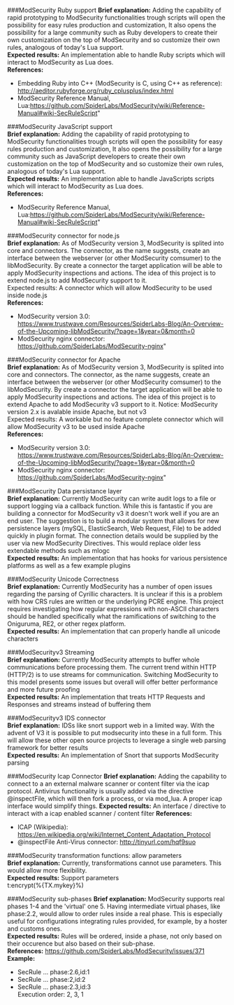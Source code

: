 ###ModSecurity Ruby support	
**Brief explanation:** Adding the capability of rapid prototyping to ModSecurity functionalities trough scripts will open the possibility for easy rules production and customization, It also opens the possibility for a large community such as Ruby developers to create their own customization on the top of ModSecurity and so customize their own rules, analogous of today's Lua support.			
**Expected results:** An implementation able to handle Ruby scripts which will interact to ModSecurity as Lua does.			
**References:**
- Embedding Ruby into C++ (ModSecurity is C, using C++ as reference): http://aeditor.rubyforge.org/ruby_cplusplus/index.html
- ModSecurity Reference Manual, Lua:https://github.com/SpiderLabs/ModSecurity/wiki/Reference-Manual#wiki-SecRuleScript"	

###ModSecurity JavaScript support			
**Brief explanation:** Adding the capability of rapid prototyping to ModSecurity functionalities trough scripts will open the possibility for easy rules production and customization, It also opens the possibility for a large community such as JavaScript developers to create their own customization on the top of ModSecurity and so customize their own rules, analogous of today's Lua support.			
**Expected results:** An implementation able to handle JavaScripts scripts which will interact to ModSecurity as Lua does.			
**References:**
- ModSecurity Reference Manual, Lua:https://github.com/SpiderLabs/ModSecurity/wiki/Reference-Manual#wiki-SecRuleScript"	

###ModSecurity connector for node.js			
**Brief explanation:** As of ModSecurity version 3, ModSecurity is splited into core and connectors. The connector, as the name suggests, create an interface between the webserver (or other ModSecurity comsumer) to the libModSecurity. By create a connector the target application will be able to apply ModSecurity inspections and actions. The idea of this project is to extend node.js to add ModSecurity support to it.			
Expected results: A connector which will allow ModSecurity to be used inside node.js			
**References:**
- ModSecurity version 3.0:
https://www.trustwave.com/Resources/SpiderLabs-Blog/An-Overview-of-the-Upcoming-libModSecurity/?page=1&year=0&month=0
- ModSecurity nginx connector:
https://github.com/SpiderLabs/ModSecurity-nginx"

###ModSecurity connector for Apache			
**Brief explanation:** As of ModSecurity version 3, ModSecurity is splited into core and connectors. The connector, as the name suggests, create an interface between the webserver (or other ModSecurity comsumer) to the libModSecurity. By create a connector the target application will be able to apply ModSecurity inspections and actions. The idea of this project is to extend Apache to add ModSecurity v3 support to it. Notice: ModSecurity version 2.x is avalable inside Apache, but not v3			
Expected results: A workable but no feature complete connector which will allow ModSecurity v3 to be used inside Apache			
**References:**
- ModSecurity version 3.0:
https://www.trustwave.com/Resources/SpiderLabs-Blog/An-Overview-of-the-Upcoming-libModSecurity/?page=1&year=0&month=0
- ModSecurity nginx connector:
https://github.com/SpiderLabs/ModSecurity-nginx"


###ModSecurity Data persistance layer			
**Brief explanation:** Currently ModSecurity can write audit logs to a file or support logging via a callback function. While this is fantastic if you are building a connector for ModSecurity v3 it doesn't work well if you are an end user. The suggestion is to build a modular system that allows for new persistence layers (mySQL, ElasticSearch, Web Request, File) to be added quickly in  plugin format. The connection details would be supplied by the user via new ModSecurity Directives. This would replace older less extendable methods such as mlogc			
**Expected results:** An implementation that has hooks for various persistence platforms as well as a few example plugins

###ModSecurity Unicode Correctness			
**Brief explanation:** Currently ModSecurity has a number of open issues regarding the parsing of Cyrillic characters. It is unclear if this is a problem with how CRS rules are written or the underlying PCRE engine. This project requires investigating how regular expressions with non-ASCII characters should be handled specifically what the ramifications of switching to the Oniguruma, RE2, or other regex platform.			
**Expected results:** An implementation that can properly handle all unicode characters

###ModSecurityv3 Streaming			
**Brief explanation:** Currently ModSecurity attempts to buffer whole communications before processing them. The current trend within HTTP (HTTP/2) is to use streams for communication. Switching ModSecurity to this model presents some issues but overall will offer better performance and more future proofing			
**Expected results:** An implementation that treats HTTP Requests and Responses and streams instead of buffering them	

###ModSecurityv3 IDS connector			
**Brief explanation:** IDSs like snort support web in a limited way. With the advent of V3 it is possible to put modsecurity into these in a full form. This will allow these other open source projects to leverage a single web parsing framework for better results			
**Expected results:** An implementation of Snort that supports ModSecurity parsing											

###ModSecurity Icap Connector
**Brief explanation:** Adding the capability to connect to a an external malware scanner or content filter via the icap protocol. Antivirus functionality is usually added via the directive @inspectFile, which will then fork a process, or via mod_lua. A proper icap interface would simplify things.
**Expected results:** An interface / directive to interact with a icap enabled scanner / content filter
**References:**
- ICAP (Wikipedia): https://en.wikipedia.org/wiki/Internet_Content_Adaptation_Protocol
- @inspectFile Anti-Virus connector: http://tinyurl.com/hqf9suo

###ModSecurity transformation functions: allow parameters  
**Brief explanation:** Currently, transformations cannot use parameters. This would allow more flexibility.  
**Expected results:** Support parameters  
t:encrypt(%{TX.mykey}%)  


###ModSecurity sub-phases
**Brief explanation:** ModSecurity supports real phases 1-4 and the 'virtual' one 5. Having intermediate virtual phases, like phase:2.2, would allow to order rules inside a real phase. This is especially useful for configurations integrating rules provided, for example, by a hoster and customs ones.   
**Expected results:** Rules will be ordered, inside a phase, not only based on their occurence but also based on their sub-phase.  
**References:** https://github.com/SpiderLabs/ModSecurity/issues/371  
**Example:**  
- SecRule ... phase:2.6,id:1  
- SecRule ... phase:2,id:2  
- SecRule ... phase:2.3,id:3  
Execution order: 2, 3, 1  
